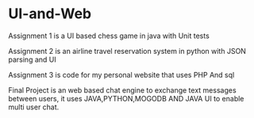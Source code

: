 # UI-and-Web
Assignment 1 is a UI based chess game in java with Unit tests

Assignment 2 is an airline travel reservation system in python with JSON parsing and UI

Assignment 3 is code for my personal website that uses PHP And sql 

Final Project is an web based chat engine to exchange text messages between users, it uses JAVA,PYTHON,MOGODB 
AND JAVA UI to enable multi user chat.
